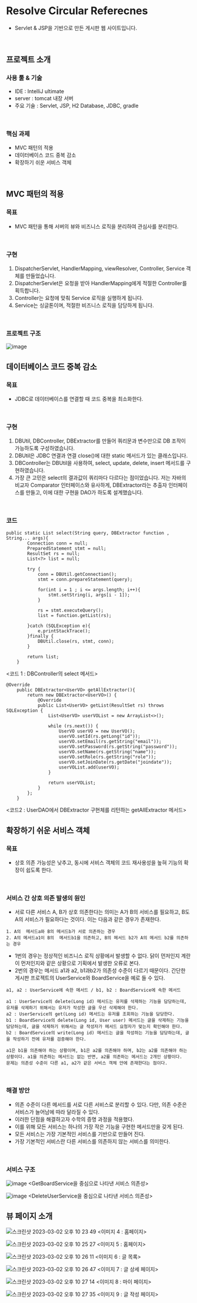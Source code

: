 # Resolve Circular Referecnes
* Servlet & JSP을 기반으로 만든 게시판 웹 사이트입니다.
</br>

## 프로젝트 소개

### 사용 툴 & 기술
* IDE : IntelliJ ultimate
* server : tomcat 내장 서버
* 주요 기술 : Servlet, JSP, H2 Database, JDBC, gradle
</br>

### 핵심 과제
* MVC 패턴의 적용
* 데이터베이스 코드 중복 감소
* 확장하기 쉬운 서비스 객체
</br>

## MVC 패턴의 적용

### 목표
* MVC 패턴을 통해 서버의 뷰와 비즈니스 로직을 분리하여 관심사를 분리한다.
</br>

### 구현
1. DispatcherServlet, HandlerMapping, viewResolver, Controller, Service 객체를 만들었습니다.
2. DispatcherServlet은 요청을 받아 HandlerMapping에게 적절한 Controller를 획득합니다.
3. Controller는 요청에 맞춰 Service 로직을 실행하게 됩니다.
4. Service는 싱글톤이며, 적절한 비즈니스 로직을 담당하게 됩니다.
</br>

### 프로젝트 구조
![image](https://user-images.githubusercontent.com/97227920/223716532-6f8118a2-391b-40f1-bcdf-f58c9ef9ec50.png)
</br>

## 데이터베이스 코드 중복 감소
### 목표
* JDBC로 데이터베이스를 연결할 때 코드 중복을 최소화한다.
</br>

### 구현
1. DBUtil, DBController, DBExtractor를 만들어 쿼리문과 변수만으로 DB 조작이 가능하도록 구성하였습니다.
2. DBUtil은 JDBC 연결과 연결 close()에 대한 static 메서드가 있는 클래스입니다.
3. DBController는 DBUtil을 사용하여, select, update, delete, insert 메서드를 구현하였습니다.
4. 가장 큰 고민은 select의 결과값이 쿼리마다 다르다는 점이었습니다. 저는 자바의 비교자 Comparator 인터페이스와 유사하게, DBExtractor라는 추출자 인터페이스를 만들고, 이에 대한 구현을 DAO가 하도록 설계했습니다.
</br>

### 코드
```
public static List select(String query, DBExtractor function , String... args){
        Connection conn = null;
        PreparedStatement stmt = null;
        ResultSet rs = null;
        List<?> list = null;

        try {
            conn = DBUtil.getConnection();
            stmt = conn.prepareStatement(query);

            for(int i = 1 ; i <= args.length; i++){
                stmt.setString(i, args[i - 1]);
            }

            rs = stmt.executeQuery();
            list = function.getList(rs);

        }catch (SQLException e){
            e.printStackTrace();
        }finally {
            DBUtil.close(rs, stmt, conn);
        }

        return list;
    }
```
<코드 1 : DBController의 select 메서드>
</br>

```
@Override
    public DBExtractor<UserVO> getAllExtractor(){
        return new DBExtractor<UserVO>() {
            @Override
            public List<UserVO> getList(ResultSet rs) throws SQLException {
                List<UserVO> userVOList = new ArrayList<>();

                while (rs.next()) {
                    UserVO userVO = new UserVO();
                    userVO.setId(rs.getLong("id"));
                    userVO.setEmail(rs.getString("email"));
                    userVO.setPassword(rs.getString("password"));
                    userVO.setName(rs.getString("name"));
                    userVO.setRole(rs.getString("role"));
                    userVO.setJoinDate(rs.getDate("joindate"));
                    userVOList.add(userVO);
                }

                return userVOList;
            }
        };
    }
```
<코드2 : UserDAO에서 DBExtractor 구현체를 리턴하는 getAllExtractor 메서드>
</br>

## 확장하기 쉬운 서비스 객체

### 목표
* 상호 의존 가능성은 낮추고, 동시에 서비스 객체의 코드 재사용성을 높혀 기능의 확장이 쉽도록 한다.
</br>

### 서비스 간 상호 의존 발생의 원인
* 서로 다른 서비스 A, B가 상호 의존한다는 의미는 A가 B의 서비스를 필요하고, B도 A의 서비스가 필요하다는 것이다. 이는 다음과 같은 경우가 존재한다.
```
1. A의  메서드a와 B의 메서드b가 서로 의존하는 경우
2. A의 메서드a1이 B의  메서드b1을 의존하고, B의 메서드 b2가 A의 메서드 b2를 의존하는 경우
```
* 1번의 경우는 정상적인 비즈니스 로직 상황에서 발생할 수 없다. 닭이 먼저인지 계란이 먼저인지와 같은 상황으로 기획에서 발생한 오류로 본다.
* 2번의 경우는 메서드 a1과 a2, b1과b2가 의존성 수준이 다르기 때문이다. 간단한 게시판 프로젝트의 UserService와 BoardService을 예로 들 수 있다.

```
a1, a2 : UserService에 속한 메서드 / b1, b2 : BoardService에 속한 메서드

a1 : UserService의 delete(Long id) 메서드는 유저를 삭제하는 기능을 담당하는데, 유저를 삭제하기 위해서는 유저가 작성한 글을 우선 삭제해야 한다.
a2 : UserService의 get(Long id) 메서드는 유저를 조회하는 기능을 담당한다.
b1 : BoardService의 delete(Long id, User user) 메서드는 글을 삭제하는 기능을 담당하는데, 글을 삭제하기 위해서는 글 작성자가 메서드 요청자가 맞는지 확인해야 한다.
b2 : BoardService의 write(Long id) 메서드는 글을 작성하는 기능을 담당하는데, 글을 작성하기 전에 유저를 검증해야 한다.

a1은 b1을 의존해야 하는 상황이며, b1은 a2를 의존해야 하며, b2는 a2를 의존해야 하는 상황이다. a1을 의존하는 메서드는 없는 반면, a2를 의존하는 메서드는 2개인 상황이다. 
문제는 의존성 수준이 다른 a1, a2가 같은 서비스 객체 안에 존재한다는 점이다.
```
</br>

### 해결 방안
* 의존 수준이 다른 메서드를 서로 다른 서비스로 분리할 수 있다. 다만, 의존 수준은 서비스가 늘어남에 따라 달라질 수 있다.
* 이러한 단점을 해결하고자 수학의 증명 과정을 적용했다.
* 이를 위해 모든 서비스는 하나의 가장 작은 기능을 구현한 메서드만을 갖게 된다.
* 모든 서비스는 가장 기본적인 서비스를 기반으로 만들어 진다.
* 가장 기본적인 서비스란 다른 서비스를 의존하지 않는 서비스를 의미한다.
</br>

### 서비스 구조
![image](https://user-images.githubusercontent.com/97227920/223718753-e4c62b66-e411-4f0a-9181-6ab44d09ee75.png)
<GetBoardService을 중심으로 나타낸 서비스 의존성>
</br>

![image](https://user-images.githubusercontent.com/97227920/223718858-c5c6d67e-4efa-4502-9cc7-24ab0b0dc5fe.png)
<DeleteUserService을 중심으로 나타낸 서비스 의존성>
</br>

## 뷰 페이지 소개

![스크린샷 2023-03-02 오후 10 23 49](https://user-images.githubusercontent.com/97227920/222440755-e0d01536-5a2a-4a0e-8e17-157e3ccbc7a3.png)
<이미지 4 : 홈페이지>

![스크린샷 2023-03-02 오후 10 25 27](https://user-images.githubusercontent.com/97227920/222441116-2138b371-81f1-42ac-9d07-69da6e1abaa3.png)
<이미지 5 : 홈페이지>

![스크린샷 2023-03-02 오후 10 26 11](https://user-images.githubusercontent.com/97227920/222441314-2913c97c-2c67-41ee-b814-562a4aef5319.png)
<이미지 6 : 글 목록>

![스크린샷 2023-03-02 오후 10 26 47](https://user-images.githubusercontent.com/97227920/222441429-44839955-ee5c-4139-82b2-4c3c6753eee4.png)
<이미지 7 : 글 상세 페이지>

![스크린샷 2023-03-02 오후 10 27 14](https://user-images.githubusercontent.com/97227920/222441537-1fffdb08-a51f-4b4d-8028-1e1c41e411ad.png)
<이미지 8 : 마이 페이지>

![스크린샷 2023-03-02 오후 10 27 35](https://user-images.githubusercontent.com/97227920/222441649-043bd9e2-c1b6-4cb8-82a2-ec233fa199d4.png)
<이미지 9 : 글 작성 페이지>
